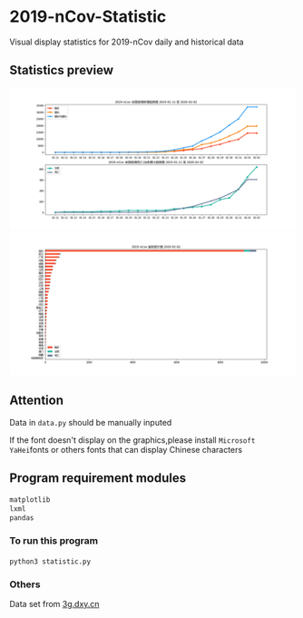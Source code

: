 # 2019-nCov-Statistic
Visual display statistics for 2019-nCov daily and historical data

## Statistics preview
![](https://github.com/Cyunrei/2019-nCov-Statistic/blob/master/view/2019-nCov%20%E5%85%A8%E5%9B%BD%E8%B6%8B%E5%8A%BF%E5%9B%BE%202020-02-02.png)
![](https://github.com/Cyunrei/2019-nCov-Statistic/blob/master/view/2019-nCov%20%E7%9C%81%E9%99%85%E7%BB%9F%E8%AE%A1%E5%9B%BE%202020-02-02.png)

## Attention

Data in `data.py` should be manually inputed

If the font doesn't display on the graphics,please install `Microsoft YaHei`fonts or others fonts that can display Chinese characters
## Program requirement modules
```
matplotlib
lxml
pandas
```

### To run this program
`python3 statistic.py`


### Others

Data set from [3g.dxy.cn](https://3g.dxy.cn)
